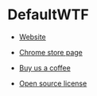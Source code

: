 # DefaultWTF

- [Website](https://www.default.wtf/)

- [Chrome store page](https://chrome.google.com/webstore/detail/default-google-account/bnocikekcdchphdpfffcgikiblhnkdad)

- [Buy us a coffee](https://www.buymeacoffee.com/default)

- [Open source license](https://github.com/uptechteam/default-google-account/blob/dev/LICENSE)

